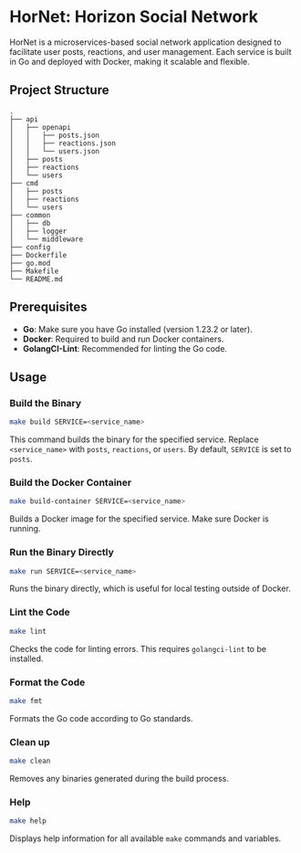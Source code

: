 # HorNet: Horizon Social Network

HorNet is a microservices-based social network application designed to facilitate user posts, reactions, and user management. Each service is built in Go and deployed with Docker, making it scalable and flexible.

## Project Structure

```plaintext
.
├── api
│   ├── openapi
│   │   ├── posts.json
│   │   ├── reactions.json
│   │   └── users.json
│   ├── posts
│   ├── reactions
│   └── users
├── cmd
│   ├── posts
│   ├── reactions
│   └── users
├── common
│   ├── db
│   ├── logger
│   └── middleware
├── config
├── Dockerfile
├── go.mod
├── Makefile
└── README.md
```

## Prerequisites

- **Go**: Make sure you have Go installed (version 1.23.2 or later).
- **Docker**: Required to build and run Docker containers.
- **GolangCI-Lint**: Recommended for linting the Go code.

## Usage

### Build the Binary

```sh
make build SERVICE=<service_name>
```

This command builds the binary for the specified service. Replace `<service_name>` with `posts`, `reactions`, or `users`. By default, `SERVICE` is set to `posts`.

### Build the Docker Container

```sh
make build-container SERVICE=<service_name>
```

Builds a Docker image for the specified service. Make sure Docker is running.

### Run the Binary Directly

```sh
make run SERVICE=<service_name>
```

Runs the binary directly, which is useful for local testing outside of Docker.

### Lint the Code

```sh
make lint
```

Checks the code for linting errors. This requires `golangci-lint` to be installed.

### Format the Code

```sh
make fmt
```

Formats the Go code according to Go standards.

### Clean up

```sh
make clean
```

Removes any binaries generated during the build process.

### Help

```sh
make help
```

Displays help information for all available `make` commands and variables.
